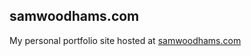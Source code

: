 ## samwoodhams.com

My personal portfolio site hosted at [samwoodhams.com](https://samwoodhams.com/)